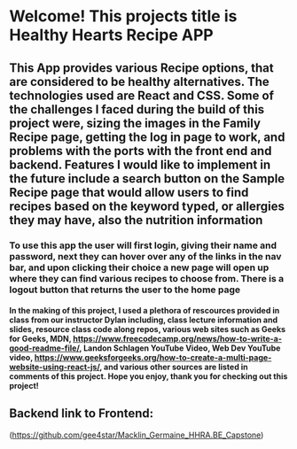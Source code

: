 # Welcome! This projects title is Healthy Hearts Recipe APP

## This App provides various Recipe options, that are considered to be healthy alternatives. The technologies used are React and CSS. Some of the challenges I faced during the build of this project were, sizing the images in the Family Recipe page, getting the log in page to work, and problems with the ports with the front end and backend. Features I would like to implement in the future include a search button on the Sample Recipe page that would allow users to find recipes based on the keyword typed, or allergies they may have, also the nutrition information
### To use this app the user will first login, giving their name and password, next they can hover over any of the links in the nav bar, and upon clicking their choice a new page will open up where they can find various recipes to choose from. There is a logout button that returns the user to the home page
#### In the making of this project, I used a plethora of rescources provided in class from our instructor Dylan including, class lecture information and slides, resource class code along repos, various web sites such as Geeks for Geeks, MDN, https://www.freecodecamp.org/news/how-to-write-a-good-readme-file/, Landon Schlagen YouTube Video, Web Dev YouTube video, https://www.geeksforgeeks.org/how-to-create-a-multi-page-website-using-react-js/, and various other sources are listed in comments of this project. Hope you enjoy, thank you for checking out this project!






## Backend link to Frontend: 
(https://github.com/gee4star/Macklin_Germaine_HHRA.BE_Capstone)